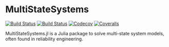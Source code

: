 # MultiStateSystems

[![Build Status](https://travis-ci.com/timmyfaraday/MultiStateSystems.jl.svg?branch=master)](https://travis-ci.com/timmyfaraday/MultiStateSystems.jl)
[![Build Status](https://ci.appveyor.com/api/projects/status/github/timmyfaraday/MultiStateSystems.jl?svg=true)](https://ci.appveyor.com/project/timmyfaraday/MultiStateSystems-jl)
[![Codecov](https://codecov.io/gh/timmyfaraday/MultiStateSystems.jl/branch/master/graph/badge.svg)](https://codecov.io/gh/timmyfaraday/MultiStateSystems.jl)
[![Coveralls](https://coveralls.io/repos/github/timmyfaraday/MultiStateSystems.jl/badge.svg?branch=master)](https://coveralls.io/github/timmyfaraday/MultiStateSystems.jl?branch=master)

MultiStateSystems.jl is a Julia package to solve multi-state system models,
often found in reliability engineering. 
